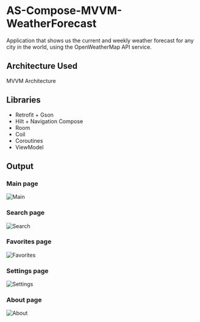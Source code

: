 # AS-Compose-MVVM-WeatherForecast
Application that shows us the current and weekly weather forecast for any city in the world, using the OpenWeatherMap API service.

## Architecture Used
MVVM Architecture

## Libraries
- Retrofit + Gson
- Hilt + Navigation Compose
- Room
- Coil
- Coroutines
- ViewModel

## Output
 ### Main page
![Main](Images/Main_Page.jpg)

 ### Search page
![Search](Images/Search_Page.jpg)

 ### Favorites page
![Favorites](Images/Favorites_Page.jpg)

 ### Settings page
![Settings](Images/Settings_Page.jpg)

 ### About page
![About](Images/About_Page.jpg)
